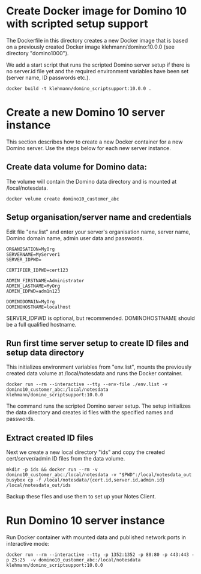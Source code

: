 Create Docker image for Domino 10 with scripted setup support
=============================================================================
The Dockerfile in this directory creates a new Docker image that is based on a previously
created Docker image klehmann/domino:10.0.0 (see directory "domino1000").

We add a start script that runs the scripted Domino server setup if there is no server.id
file yet and the required environment variables have been set (server name, ID passwords etc.).

    docker build -t klehmann/domino_scriptsupport:10.0.0 .


Create a new Domino 10 server instance
======================================
This section describes how to create a new Docker container for a new Domino server. Use the steps below for each new server instance.


Create data volume for Domino data:
-----------------------------------
The volume will contain the Domino data directory and is mounted at /local/notesdata.

    docker volume create domino10_customer_abc


Setup organisation/server name and credentials
----------------------------------------------
Edit file "env.list" and enter your server's organisation name, server name, Domino domain name, admin user data and passwords.

    ORGANISATION=MyOrg
    SERVERNAME=MyServer1
    SERVER_IDPWD=

    CERTIFIER_IDPWD=cert123

    ADMIN_FIRSTNAME=Administrator
    ADMIN_LASTNAME=MyOrg
    ADMIN_IDPWD=adm1n123

    DOMINODOMAIN=MyOrg
    DOMINOHOSTNAME=localhost

SERVER_IDPWD is optional, but recommended. DOMINOHOSTNAME should be a full qualified hostname.

Run first time server setup to create ID files and setup data directory
-----------------------------------------------------------------------
This initializes environment variables from "env.list", mounts the previously created data volume at /local/notesdata and runs the Docker container.

    docker run --rm --interactive --tty --env-file ./env.list -v domino10_customer_abc:/local/notesdata klehmann/domino_scriptsupport:10.0.0

The command runs the scripted Domino server setup. The setup initializes the data directory and creates id files with the specified names and passwords.


Extract created ID files
------------------------
Next we create a new local directory "ids" and copy the created cert/server/admin ID files from the data volume.

    mkdir -p ids && docker run --rm -v domino10_customer_abc:/local/notesdata -v "$PWD":/local/notesdata_out busybox cp -f /local/notesdata/{cert.id,server.id,admin.id} /local/notesdata_out/ids

Backup these files and use them to set up your Notes Client.

Run Domino 10 server instance
=============================

Run Docker container with mounted data and published network ports in interactive mode:

    docker run --rm --interactive --tty -p 1352:1352 -p 80:80 -p 443:443 -p 25:25  -v domino10_customer_abc:/local/notesdata klehmann/domino_scriptsupport:10.0.0


